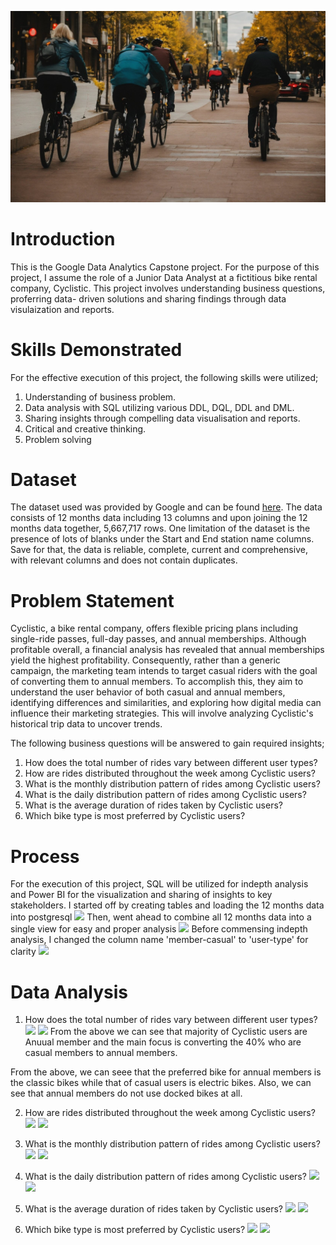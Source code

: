 ![](image100.jpg)
# Introduction
This is the Google Data Analytics Capstone project. For the purpose of this project, I assume the role of a Junior Data Analyst at a fictitious bike rental company, Cyclistic. This project involves understanding business questions, proferring data- driven solutions and sharing findings through data visulaization and reports. 

# Skills Demonstrated
For the effective execution of this project, the following skills were utilized;
1. Understanding of business problem.
2. Data analysis with SQL utilizing various DDL, DQL, DDL and DML.
3. Sharing insights through compelling data visualisation and reports.
4. Critical and creative thinking.
5. Problem solving

# Dataset
The dataset used was provided by Google and can be found [here](https://divvy-tripdata.s3.amazonaws.com/index.html). The data consists of 12 months data including 13 columns and upon joining the 12 months data together, 5,667,717 rows. One limitation of the dataset is the presence of lots of blanks under the Start and End station name columns. Save for that, the data is reliable, complete, current and comprehensive, with relevant columns and does not contain duplicates.

# Problem Statement
Cyclistic, a bike rental company, offers flexible pricing plans including single-ride passes, full-day passes, and annual memberships. Although profitable overall, a financial analysis has revealed that annual memberships yield the highest profitability. Consequently, rather than a generic campaign, the marketing team intends to target casual riders with the goal of converting them to annual members. To accomplish this, they aim to understand the user behavior of both casual and annual members, identifying differences and similarities, and exploring how digital media can influence their marketing strategies. This will involve analyzing Cyclistic's historical trip data to uncover trends.

The following business questions will be answered to gain required insights;

1. How does the total number of rides vary between different user types?
2. How are rides distributed throughout the week among Cyclistic users?
3. What is the monthly distribution pattern of rides among Cyclistic users?
4. What is the daily distribution pattern of rides among Cyclistic users?
5. What is the average duration of rides taken by Cyclistic users?
6.  Which bike type is most preferred by Cyclistic users?

# Process
For the execution of this project, SQL will be utilized for indepth analysis and Power BI for the visualization and sharing of insights to key stakeholders. I started off by creating tables and loading the 12 months data into postgresql
![](gda1.jpg)
Then, went ahead to combine all 12 months data into a single view for easy and proper analysis
![](gda2.jpg)
Before commensing indepth analysis, I changed the column name 'member-casual' to 'user-type' for clarity
![](gda3.jpg)

# Data Analysis
1. How does the total number of rides vary between different user types?
![](gda4.jpg)   ![](gda4.1.jpg)
From the above we can see that majority of Cyclistic users are Anuual member and the main focus is converting the 40% who are casual members to annual members.



From the above, we can seee that the preferred bike for annual members is the classic bikes while that of casual users is electric bikes. Also, we can see that annual members do not use docked bikes at all.

2. How are rides distributed throughout the week among Cyclistic users?
![](gda5.jpg)   ![](gda5.1.jpg)

3. What is the monthly distribution pattern of rides among Cyclistic users?
![](gda6.jpg)   ![](gda6.1.jpg)

4. What is the daily distribution pattern of rides among Cyclistic users?
![](gda7.jpg)   ![](gda7.1.jpg)

5. What is the average duration of rides taken by Cyclistic users?
![](gda8.jpg)   ![](gda8.1.jpg)

6. Which bike type is most preferred by Cyclistic users?
![](gda9.jpg)   ![](gda9.1.jpg)





